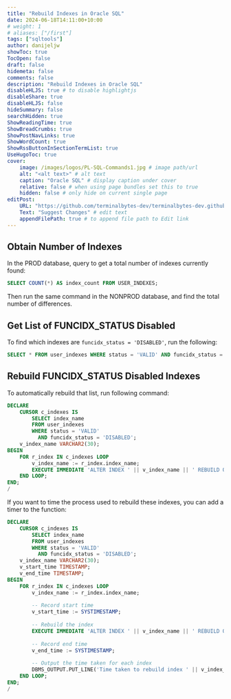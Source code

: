 ```yaml
---
title: "Rebuild Indexes in Oracle SQL"
date: 2024-06-18T14:11:00+10:00
# weight: 1
# aliases: ["/first"]
tags: ["sqltools"]
author: danijeljw
showToc: true
TocOpen: false
draft: false
hidemeta: false
comments: false
description: "Rebuild Indexes in Oracle SQL"
disableHLJS: true # to disable highlightjs
disableShare: true
disableHLJS: false
hideSummary: false
searchHidden: true
ShowReadingTime: true
ShowBreadCrumbs: true
ShowPostNavLinks: true
ShowWordCount: true
ShowRssButtonInSectionTermList: true
UseHugoToc: true
cover:
    image: /images/logos/PL-SQL-Commands1.jpg # image path/url
    alt: "<alt text>" # alt text
    caption: "Oracle SQL" # display caption under cover
    relative: false # when using page bundles set this to true
    hidden: false # only hide on current single page
editPost:
    URL: "https://github.com/terminalbytes-dev/terminalbytes-dev.github.io/tree/main/content"
    Text: "Suggest Changes" # edit text
    appendFilePath: true # to append file path to Edit link
---
```


## Obtain Number of Indexes

In the PROD database, query to get a total number of indexes currently found:

```sql
SELECT COUNT(*) AS index_count FROM USER_INDEXES;
```

Then run the same command in the NONPROD database, and find the total number of differences.

## Get List of FUNCIDX_STATUS Disabled

To find which indexes are `funcidx_status = 'DISABLED'`, run the following:

```sql
SELECT * FROM user_indexes WHERE status = 'VALID' AND funcidx_status = 'DISABLED';
```

## Rebuild FUNCIDX_STATUS Disabled Indexes

To automatically rebuild that list, run following command:

```sql
DECLARE
    CURSOR c_indexes IS
        SELECT index_name
        FROM user_indexes
        WHERE status = 'VALID'
          AND funcidx_status = 'DISABLED';
    v_index_name VARCHAR2(30);
BEGIN
    FOR r_index IN c_indexes LOOP
        v_index_name := r_index.index_name;
        EXECUTE IMMEDIATE 'ALTER INDEX ' || v_index_name || ' REBUILD ONLINE';
    END LOOP;
END;
/
```

If you want to time the process used to rebuild these indexes, you can add a timer to the function:

```sql
DECLARE
    CURSOR c_indexes IS
        SELECT index_name
        FROM user_indexes
        WHERE status = 'VALID'
          AND funcidx_status = 'DISABLED';
    v_index_name VARCHAR2(30);
    v_start_time TIMESTAMP;
    v_end_time TIMESTAMP;
BEGIN
    FOR r_index IN c_indexes LOOP
        v_index_name := r_index.index_name;
        
        -- Record start time
        v_start_time := SYSTIMESTAMP;
        
        -- Rebuild the index
        EXECUTE IMMEDIATE 'ALTER INDEX ' || v_index_name || ' REBUILD ONLINE';
        
        -- Record end time
        v_end_time := SYSTIMESTAMP;
        
        -- Output the time taken for each index
        DBMS_OUTPUT.PUT_LINE('Time taken to rebuild index ' || v_index_name || ': ' || (v_end_time - v_start_time));
    END LOOP;
END;
/
```
